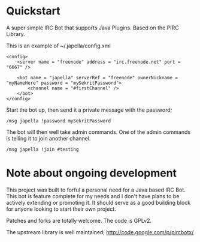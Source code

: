 Quickstart
===
A super simple IRC Bot that supports Java Plugins. Based on the PIRC Library.

This is an example of ~/.japella/config.xml

    <config>
    	<server name = "freenode" address = "irc.freenode.net" port = "6667" />

        <bot name = "japella" serverRef = "freenode" ownerNickname = "myNameHere" password = "mySekritPassword">
            <channel name = "#firstChannel" />
        </bot>
    </config>

Start the bot up, then send it a private message with the password;

    /msg japella !password mySekritPassword

The bot will then well take admin commands. One of the admin commands is telling it to join another channel.

    /msg japella !join #testing

Note about ongoing development
===
This project was built to forful a personal need for a Java based IRC Bot. This bot is feature complete for my needs and I don't have plans to be actively extending or promoting it. It should serve as a good building block for anyone looking to start their own project. 

Patches and forks are totally welcome. The code is GPLv2.

The upstream library is well maintained; http://code.google.com/p/pircbotx/
